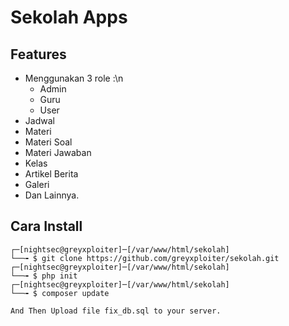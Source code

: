# Sekolah Apps

## Features
* Menggunakan 3 role :\n
	- Admin
	- Guru
	- User
* Jadwal
* Materi
* Materi Soal
* Materi Jawaban
* Kelas
* Artikel Berita
* Galeri
* Dan Lainnya.

## Cara Install
```
┌─[nightsec@greyxploiter]─[/var/www/html/sekolah]
└──╼ $ git clone https://github.com/greyxploiter/sekolah.git
┌─[nightsec@greyxploiter]─[/var/www/html/sekolah]
└──╼ $ php init
┌─[nightsec@greyxploiter]─[/var/www/html/sekolah]
└──╼ $ composer update

And Then Upload file fix_db.sql to your server.
```
